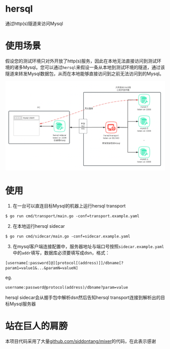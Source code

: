 # hersql
通过http(s)隧道来访问Mysql
# 使用场景
假设您的测试环境只对外开放了http(s)服务，因此在本地无法直接访问到测试环境的诸多Mysql。您可以通过`hersql`来假设一条从本地到测试环境的隧道，通过该隧道来转发Mysql数据包，从而在本地能够直接访问到之前无法访问到的Mysql。

![hersql架构](https://github.com/Orlion/hersql/blob/main/resources/architecture.png)

# 使用
1. 在一台可以直连目标Mysql的机器上运行hersql transport
```
$ go run cmd/transport/main.go -conf=transport.example.yaml
```
2. 在本地运行hersql sidecar
```
$ go run cmd/sidecar/main.go -conf=sidecar.example.yaml
```
3. 在mysql客户端连接配置中，服务器地址与端口号按照`sidecar.example.yaml`中的`addr`填写，数据库必须要填写成dsn，格式：
```
[username[:password]@][protocol[(address)]]/dbname[?param1=value1&...&paramN=valueN]
```
eg.
```
username:password@protocol(address)/dbname?param=value
```
hersql sidecar会从握手包中解析dsn然后告知hersql transport连接到解析出的目标Mysql服务器
# 站在巨人的肩膀
本项目代码采用了大量[github.com/siddontang/mixer](https://github.com/siddontang/mixer)的代码，在此表示感谢